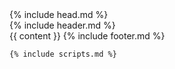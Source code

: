 <!DOCTYPE html>
<html lang="en">
  {% include head.md %}
  <body class="{{ page.layout }}">
    <div class="ui-frame">
      <div class="ui-navbar">
        {% include header.md %}
      </div>
      <div class="ui-content">
        {{ content }}
        {% include footer.md %}
      </div>
    </div>

    {% include scripts.md %}

  </body>
</html>
